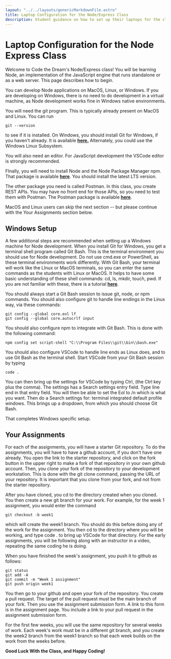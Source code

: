 ```yaml
---
layout: "../../layouts/genericMarkdownFile.astro"
title: Laptop Configuration for the Node/Express Class
description: Student guidance on how to set up their laptops for the class.
---
```


# Laptop Configuration for the Node Express Class

Welcome to Code the Dream's Node/Express class! You will be learning Node, an implementation of the JavaScript engine that runs standalone or as a web server. This page describes how to begin.

You can develop Node applications on MacOS, Linux, or Windows. If you are developing on Windows, there is no need to do development in a virtual machine, as Node development works fine in Windows native environments.

You will need the git program. This is typically already present on MacOS and Linux. You can run

```
git --version
```

to see if it is installed. On Windows, you should install Git for Windows, if you haven't already. It is available **[here.](https://gitforwindows.org/)** Alternately, you could use the Windows Linux Subsystem.

You will also need an editor. For JavaScript development the VSCode editor is strongly recommended.

FInally, you will need to install Node and the Node Package Manager npm. That package is available **[here](https://nodejs.org/en/download/)**. You should install the latest LTS version.

The other package you need is called Postman. In this class, you create REST APIs. You may have no front end for those APIs, so you need to test them with Postman. The Postman package is available **[here](https://www.postman.com/downloads/)**.

MacOS and Linux users can skip the next section -- but please continue with the Your Assignments section below.

## Windows Setup

A few additional steps are recommended when setting up a Windows machine for Node development. When you install Git for Windows, you get a terminal shell program called Git Bash. This is the terminal environment you should use for Node development. Do not use cmd.exe or PowerShell, as these terminal environments work differently. With Git Bash, your terminal will work like the LInux or MacOS terminals, so you can enter the same commands as the students with Linux or MacOS. It helps to have some basic understanding of these shell commands: cd, ls, mkdir, touch, pwd. If you are not familiar with these, there is a tutorial **[here](https://ubuntu.com/tutorials/command-line-for-beginners#1-overview)**.

You should always start a Git Bash session to issue git, node, or npm commands. You should also configure git to handle line endings in the Linux way, via these commands:

```
git config --global core.eol lf
git config --global core.autocrlf input
```

You should also configure npm to integrate with Git Bash. This is done with the following command:

```
npm config set script-shell "C:\\Program Files\\git\\bin\\bash.exe"
```

You should also configure VSCode to handle line ends as Linux does, and to use Git Bash as the terminal shell. Start VSCode from your Git Bash session by typing

```
code .
```

You can then bring up the settings for VSCode by typing Ctrl, (the Ctrl key plus the comma). The settings has a Search settings entry field. Type line end in that entry field. You will then be able to set the Eol to /n which is what you want. Then do a Search settings for: terminal integrated default profile windows. This brings up a dropdown, from which you should choose Git Bash.

That completes Windows specific setup.

## Your Assignments

For each of the assignments, you will have a starter Git repository. To do the assignments, you will have to have a github account, if you don't have one already. You open the link to the starter repository, and click on the fork button in the upper right to make a fork of that repository in your own github account. Then, you clone your fork of the repository to your development workstation. This is done with the git clone command, passing the URL of your repository. It is important that you clone from your fork, and not from the starter repository.

After you have cloned, you cd to the directory created when you cloned. You then create a new git branch for your work. For example, for the week 1 assignment, you would enter the command

```
git checkout -b week1
```

which will create the week1 branch. You should do this before doing any of the work for the assignment. You then cd to the directory where you will be working, and type code . to bring up VSCode for that directory. For the early assignments, you will be following along with an instructor in a video, repeating the same coding he is doing.

When you have finished the week's assignment, you push it to github as follows:

```
git status
git add -A
git commit -m "Week 1 assignment"
git push origin week1
```

You then go to your github and open your fork of the repository. You create a pull request. The target of the pull request must be the main branch of your fork. Then you use the assignment submission form. A link to this form is in the assignment page. You include a link to your pull request in the assignment submission form.

For the first few weeks, you will use the same repository for several weeks of work. Each week's work must be in a different git branch, and you create the week2 branch from the week1 branch so that each week builds on the work from the weeks before.

**Good Luck With the Class, and Happy Coding!**
